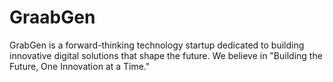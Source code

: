 # GraabGen
GrabGen is a forward-thinking technology startup dedicated to building innovative digital solutions that shape the future. We believe in "Building the Future, One Innovation at a Time."
